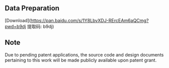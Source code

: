 ## Data Preparation
[Download](https://pan.baidu.com/s/1Y8LbvXDJ-RErcEAm6aQCmg?pwd=b9dj 提取码: b9dj)


## Note
Due to pending patent applications, the source code and design documents pertaining to this work will be made publicly available upon patent grant.